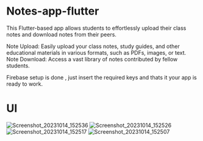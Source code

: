 # Notes-app-flutter

This Flutter-based app allows students to effortlessly upload their class notes and download notes from their peers.

Note Upload: Easily upload your class notes, study guides, and other educational materials in various formats, such as PDFs, images, or text.
Note Download: Access a vast library of notes contributed by fellow students.

Firebase setup is done , just insert the required keys and thats it your app is ready to work.

# UI 

![Screenshot_20231014_152536](https://github.com/Justsah1l/Notes-flutter/assets/102948492/058433d9-ce51-4e76-bfdb-b6f3916ac5cf)
![Screenshot_20231014_152526](https://github.com/Justsah1l/Notes-flutter/assets/102948492/f0c3e566-1138-4614-8914-7855351bff44)
![Screenshot_20231014_152517](https://github.com/Justsah1l/Notes-flutter/assets/102948492/b00982d0-a527-4759-927a-4441429b26bc)
![Screenshot_20231014_152507](https://github.com/Justsah1l/Notes-flutter/assets/102948492/b7f2c574-8eef-4fa8-a7ae-e43c91ad5fbf)
